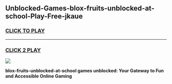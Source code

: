 
## Unblocked-Games-blox-fruits-unblocked-at-school-Play-Free-jkaue
<h3>
<a href="https://premium76.site?title=blox-fruits-unblocked-at-school&ref=20M">CLICK TO PLAY</a></h3>
<hr>

<h3>
<a href="https://premium76.site?title=blox-fruits-unblocked-at-school&ref=20M">CLICK 2 PLAY</a>
  
</h3>

<a href="https://premium76.site?title=blox-fruits-unblocked-at-school&ref=19M"><img src="https://clearcache.store/games.png"></a>


**blox-fruits-unblocked-at-school games unblocked: Your Gateway to Fun and Accessible Online Gaming**
